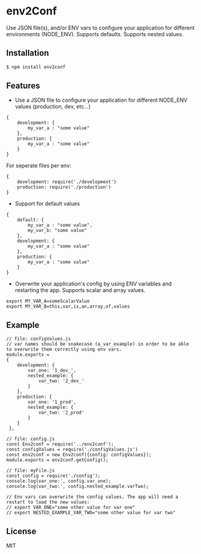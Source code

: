 # env2Conf

Use JSON file(s), and/or ENV vars to configure your application for different environments (NODE_ENV).
Supports defaults. Supports nested values.

## Installation

```js
$ npm install env2conf
```

## Features 

- Use a JSON file to configure your application for different NODE_ENV values (production, dev, etc...)

```
{
    development: {
        my_var_a : "some value"
    },
    production: {
        my_var_a : "some value"
    }
}
```

For seperate files per env:
```
{
    development: require('./development')
    production: require('./production')
}
```

- Support for default values

```
{
    default: {
        my_var_a : "some value",
        my_var_b: "some value"
    },
    development: {
        my_var_a : "some value"
    },
    production: {
        my_var_a : "some value"
    }
}
```

- Overwrite your application's config by using ENV variables and restarting the app. Supports scalar and array values.

```
export MY_VAR_A=someScalarValue
export MY_VAR_B=this,var,is,an,array,of,values
```

## Example

```
// file: configValues.js
// var names should be snakecase (a_var_example) in order to be able to overwrite them correctly using env vars.
module.exports = 
{
    development: {
        var_one: '1_dev_',
        nested_example: {
            var_two: '2_dev_'
        }
    },
    production: {
        var_one: '1_prod',
        nested_example: {
            var_two: '2_prod'
        }
    }
 },
```

```
// file: config.js
const Env2conf = require('../env2conf');
const configValues = require('./configValues.js')
const env2conf = new Env2conf({config: configValues});
module.exports = env2conf.getConfig();
```

```
// file: myFile.js
const config = require('./config');
console.log(var_one:', config.var_one);
console.log(var_two:', config.nested_example.varTwo);

// Env vars can overwrite the config values. The app will need a restart to load the new values:
// export VAR_ONE="some other value for var one"
// export NESTED_EXAMPLE_VAR_TWO="some other value for var two"
```


## License

  MIT
